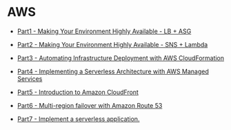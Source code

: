 # AWS

- [Part1 - Making Your Environment Highly Available - LB + ASG](https://github.com/DonghaoWu/AWS/blob/master/AWS-SAA/1.High-availability(part1).md) 

- [Part2 - Making Your Environment Highly Available - SNS + Lambda](https://github.com/DonghaoWu/AWS/blob/master/AWS-SAA/2.High-availability(part2).md) 

- [Part3 - Automating Infrastructure Deployment with AWS CloudFormation](https://github.com/DonghaoWu/AWS/blob/master/AWS-SAA/3.CloudFormation.md)

- [Part4 - Implementing a Serverless Architecture with AWS Managed Services](https://github.com/DonghaoWu/AWS/blob/master/AWS-SAA/4.Serverless-Architecture.md) 

- [Part5 - Introduction to Amazon CloudFront](https://github.com/DonghaoWu/AWS/blob/master/AWS-SAA/5.CloudFront-distribution.md)

- [Part6 - Multi-region failover with Amazon Route 53](https://github.com/DonghaoWu/AWS/blob/master/AWS-SAA/6.Multi-Region%20Failover(Route%2053).md) 

- [Part7 - Implement a serverless application.](https://github.com/DonghaoWu/AWS/blob/master/AWS-Serverless/Serverless-app.md) 

